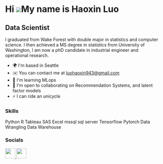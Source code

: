 Hi ![](https://user-images.githubusercontent.com/18350557/176309783-0785949b-9127-417c-8b55-ab5a4333674e.gif)My name is Haoxin Luo
==================================================================================================================================

Data Scientist
--------------

I graduated from Wake Forest with double major in statistics and computer science. I then achieved a MS degree in statistics from University of Washington, I am now a phD candidate in industrial engineer and operational research.

* 🌍  I'm based in Seattle
* ✉️  You can contact me at [luohaoxin943@gmail.com](mailto:luohaoxin943@gmail.com)
* 🧠  I'm learning MLops
* 🤝  I'm open to collaborating on Recommendation Systems, and latent factor models
* ⚡  I can ride an unicycle

### Skills

<p align="left">
Python R Tableau SAS Excel mssql sql server Tensorflow Pytorch Data Wrangling Data Warehouse
</p>

### Socials

<p align="left"> <a href="https://www.github.com/luo17" target="_blank" rel="noreferrer"> <picture> <source media="(prefers-color-scheme: dark)" srcset="https://raw.githubusercontent.com/danielcranney/readme-generator/main/public/icons/socials/github-dark.svg" /> <source media="(prefers-color-scheme: light)" srcset="https://raw.githubusercontent.com/danielcranney/readme-generator/main/public/icons/socials/github.svg" /> <img src="https://raw.githubusercontent.com/danielcranney/readme-generator/main/public/icons/socials/github.svg" width="32" height="32" /> </picture> </a> <a href="https://www.linkedin.com/in/cocoluo1999/" target="_blank" rel="noreferrer"> <picture> <source media="(prefers-color-scheme: dark)" srcset="undefined" /> <source media="(prefers-color-scheme: light)" srcset="https://raw.githubusercontent.com/danielcranney/readme-generator/main/public/icons/socials/linkedin.svg" /> <img src="https://raw.githubusercontent.com/danielcranney/readme-generator/main/public/icons/socials/linkedin.svg" width="32" height="32" /> </picture> </a></p>
